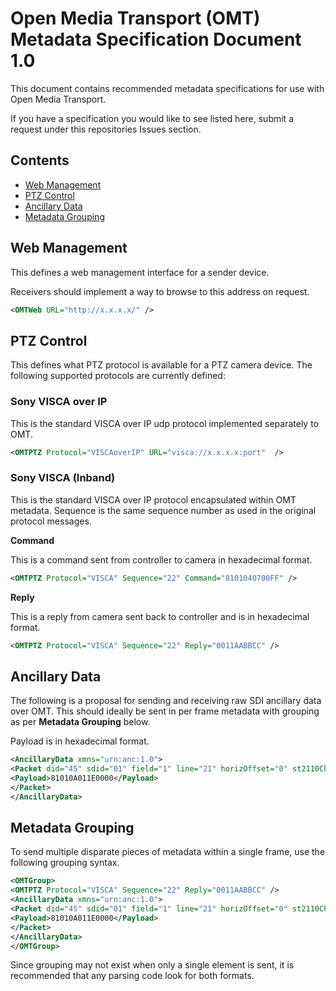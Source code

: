 # Open Media Transport (OMT) Metadata Specification Document 1.0

This document contains recommended metadata specifications for use with Open Media Transport.

If you have a specification you would like to see listed here, submit a request under this repositories Issues section.

## Contents

* [Web Management](#web-management)
* [PTZ Control](#ptz-control)
* [Ancillary Data](#ancillary-data)
* [Metadata Grouping](#metadata-grouping)

## Web Management

This defines a web management interface for a sender device.

Receivers should implement a way to browse to this address on request.

```xml
<OMTWeb URL="http://x.x.x.x/" />
```

## PTZ Control

This defines what PTZ protocol is available for a PTZ camera device.
The following supported protocols are currently defined:

### Sony VISCA over IP

This is the standard VISCA over IP udp protocol implemented separately to OMT.

```xml
<OMTPTZ Protocol="VISCAoverIP" URL="visca://x.x.x.x:port"  />
```

### Sony VISCA (Inband)

This is the standard VISCA over IP protocol encapsulated within OMT metadata.
Sequence is the same sequence number as used in the original protocol messages.

**Command** 

This is a command sent from controller to camera in hexadecimal format. 

```xml
<OMTPTZ Protocol="VISCA" Sequence="22" Command="8101040700FF" />
```

**Reply**

This is a reply from camera sent back to controller and is in hexadecimal format.

```xml
<OMTPTZ Protocol="VISCA" Sequence="22" Reply="0011AABBCC" />
```

## Ancillary Data

The following is a proposal for sending and receiving raw SDI ancillary data over OMT.
This should ideally be sent in per frame metadata with grouping as per **Metadata Grouping** below.

Payload is in hexadecimal format.

```xml
<AncillaryData xmns="urn:anc:1.0">
<Packet did="45" sdid="01" field="1" line="21" horizOffset="0" st2110Channel="0" pts90k="32109876" link="A" stream="VANC">
<Payload>81010A011E0000</Payload>
</Packet>
</AncillaryData>
```
## Metadata Grouping

To send multiple disparate pieces of metadata within a single frame, use the following grouping syntax.

```xml
<OMTGroup>
<OMTPTZ Protocol="VISCA" Sequence="22" Reply="0011AABBCC" />
<AncillaryData xmns="urn:anc:1.0">
<Packet did="45" sdid="01" field="1" line="21" horizOffset="0" st2110Channel="0" pts90k="32109876" link="A" stream="VANC">
<Payload>81010A011E0000</Payload>
</Packet>
</AncillaryData>
</OMTGroup>
```
Since grouping may not exist when only a single element is sent, it is recommended that any parsing code look for both formats.
